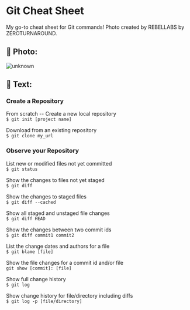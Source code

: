 # Git Cheat Sheet
My go-to cheat sheet for Git commands! Photo created by REBELLABS by ZEROTURNAROUND.

## 📸 Photo:

![unknown](https://user-images.githubusercontent.com/58148243/172987445-00ecdebf-bea7-4fb4-a0a5-2fb49029015f.jpeg)

## 💭 Text:

### Create a Repository

From scratch -- Create a new local repository
<br>
```$ git init [project name]```

Download from an existing repository
<br>
```$ git clone my_url```

### Observe your Repository
List new or modified files not yet committed
<br>
```$ git status```

Show the changes to files not yet staged
<br>
```$ git diff```

Show the changes to staged files
<br>
```$ git diff --cached```

Show all staged and unstaged file changes
<br>
```$ git diff HEAD```

Show the changes between two commit ids
<br>
```$ git diff commit1 commit2```

List the change dates and authors for a file
<br>
```$ git blame [file]```

Show the file changes for a commit id and/or file
<br>
```git show [commit]: [file]```

Show full change history
<br>
```$ git log```

Show change history for file/directory including diffs
<br>
```$ git log -p [file/directory]```
